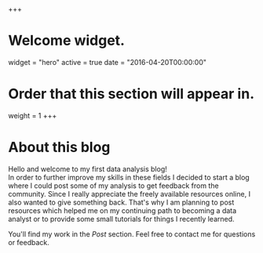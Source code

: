 +++
# Welcome widget.
widget = "hero"
active = true
date = "2016-04-20T00:00:00"

# Order that this section will appear in.
weight = 1
+++

# About this blog
Hello and welcome to my first data analysis blog!   
In order to further improve my skills in these fields I decided to start a blog where I could post
some of my analysis to get feedback from the community. Since I really appreciate the freely 
available resources online, I also wanted to give something back. That's why I am planning to 
post resources which helped me on my continuing path to becoming a data analyst or to provide 
some small tutorials for things I recently learned.   

You'll find my work in the *Post* section. Feel free to contact me for questions or feedback.

